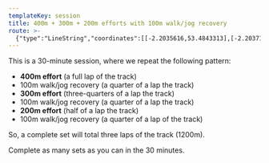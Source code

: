 ```yaml
---
templateKey: session
title: 400m + 300m + 200m efforts with 100m walk/jog recovery
route: >-
  {"type":"LineString","coordinates":[[-2.2035616,53.4843313],[-2.2037124,53.484459],[-2.2039437,53.4845452],[-2.2041514,53.4845491],[-2.2043728,53.4845054],[-2.2044946,53.484442],[-2.2046041,53.4843506],[-2.2046701,53.4842288],[-2.204402,53.4833875],[-2.2042754,53.4832671],[-2.2041153,53.483199],[-2.2039328,53.4831646],[-2.2036514,53.4831796],[-2.2034438,53.4832714],[-2.2033542,53.483379],[-2.2033352,53.4834683],[-2.2035574,53.4843066]]}
---
```

This is a 30-minute session, where we repeat the following pattern:

* **400m effort** (a full lap of the track)
* 100m walk/jog recovery (a quarter of a lap the track)
* **300m effort** (three-quarters of a lap the track)
* 100m walk/jog recovery (a quarter of a lap the track)
* **200m effort** (half of a lap the track)
* 100m walk/jog recovery (a quarter of a lap of the track)

So, a complete set will total three laps of the track (1200m).

Complete as many sets as you can in the 30 minutes.
